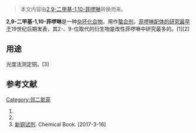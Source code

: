 > 本文内容由[2,9-二甲基-1,10-菲啰啉](https://zh.wikipedia.org/wiki/2,9-二甲基-1,10-菲啰啉)转换而来。


**2,9-二甲基-1,10-菲啰啉**是一种[杂环化合物](../Page/杂环化合物.md "wikilink")，用作[螯合剂](https://zh.wikipedia.org/wiki/螯合剂 "wikilink")。[菲啰啉配体的研究最早于](https://zh.wikipedia.org/wiki/菲啰啉 "wikilink")19世纪后期发表，其2-、9-位取代的衍生物是改性菲啰啉中研究最多的。\[1\]\[2\]

## 用途

光度法测定铜。\[3\]

## 参考文献

[Category:邻二氮菲](https://zh.wikipedia.org/wiki/Category:邻二氮菲 "wikilink")

1.
2.
3.  [新铜试剂](http://www.chemicalbook.com/ProductChemicalPropertiesCB0429520.htm). Chemical Book. \[2017-3-16\]